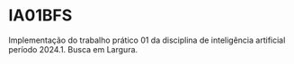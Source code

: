 # IA01BFS
Implementação do trabalho prático 01 da disciplina de inteligência artificial período 2024.1. Busca em Largura.
